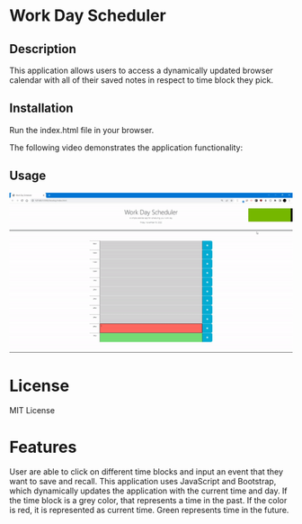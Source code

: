 # Work Day Scheduler

## Description

This application allows users to access a dynamically updated browser calendar with all of their saved notes in respect to time block they pick. 


## Installation

Run the index.html file in your browser.

The following video demonstrates the application functionality:

## Usage

![A user clicks on slots on the color-coded calendar and edits the events.](work.gif)

# License

MIT License

# Features

User are able to click on different time blocks and input an event that they want to save and recall. This application uses JavaScript and Bootstrap, which dynamically updates the application with the current time and day. If the time block is a grey color, that represents a time in the past. If the color is red, it is represented as current time. Green represents time in the future.